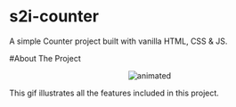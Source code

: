 # s2i-counter
A simple Counter project built with vanilla HTML, CSS &amp; JS.

#About The Project
<p align="center">
  <img src="https://user-images.githubusercontent.com/95065307/156847040-714e7666-ee30-403b-aa18-dcc238bfbf70.gif" alt="animated" />
</p>
This gif illustrates all the features included in this project.
